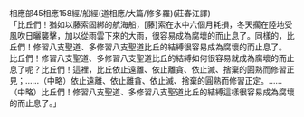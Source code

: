 相應部45相應158經/船經(道相應/大篇/修多羅)(莊春江譯)  
「比丘們！猶如以藤索固綁的航海船，[藤]索在水中六個月耗損，冬天擱在陸地受風吹日曬襲擊，加以從雨雲下來的大雨，很容易成為腐壞的而止息了。同樣的，比丘們！修習八支聖道、多修習八支聖道比丘的結縛很容易成為腐壞的而止息了。  
比丘們！修習八支聖道、多修習八支聖道比丘的結縛如何很容易就成為腐壞的而止息了呢？比丘們！這裡，比丘依止遠離、依止離貪、依止滅、捨棄的圓熟而修習正見；……（中略）依止遠離、依止離貪、依止滅、捨棄的圓熟而修習正定。……（中略）比丘們！修習八支聖道、多修習八支聖道比丘的結縛這樣很容易成為腐壞的而止息了。」  
  
  
